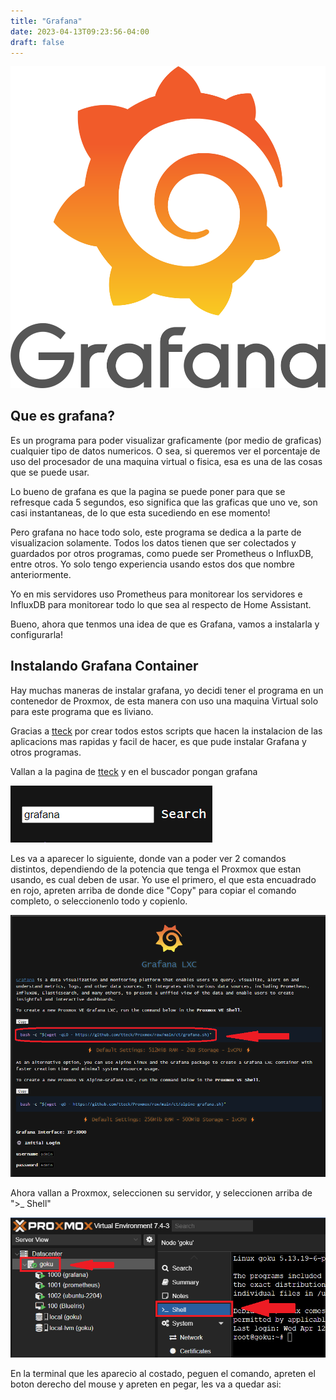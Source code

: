 ```yaml
---
title: "Grafana"
date: 2023-04-13T09:23:56-04:00
draft: false
---
```


![Grafana](./images/Grafana_logo.jpg)

## Que es grafana?

Es un programa para poder visualizar graficamente (por medio de graficas) cualquier tipo de datos numericos. O sea, si queremos ver el porcentaje de uso del procesador de una maquina virtual o fisica, esa es una de las cosas que se puede usar.

Lo bueno de grafana es que la pagina se puede poner para que se refresque cada 5 segundos, eso significa que las graficas que uno ve, son casi instantaneas, de lo que esta sucediendo en ese momento!

Pero grafana no hace todo solo, este programa se dedica a la parte de visualizacion solamente. Todos los datos tienen que ser colectados y guardados por otros programas, como puede ser Prometheus o InfluxDB, entre otros. Yo solo tengo experiencia usando estos dos que nombre anteriormente. 

Yo en mis servidores uso Prometheus para monitorear los servidores e InfluxDB para monitorear todo lo que sea al respecto de Home Assistant.

Bueno, ahora que tenmos una idea de que es Grafana, vamos a instalarla y configurarla!

## Instalando Grafana Container

Hay muchas maneras de instalar grafana, yo decidi tener el programa en un contenedor de Proxmox, de esta manera con uso una maquina Virtual solo para este programa que es liviano.

Gracias a [tteck](https://tteck.github.io/Proxmox/) por crear todos estos scripts que hacen la instalacion de las aplicacions mas rapidas y facil de hacer, es que pude instalar Grafana y otros programas.

Vallan a la pagina de [tteck](https://tteck.github.io/Proxmox/) y en el buscador pongan grafana

![buscador](./images/search.png)

Les va a aparecer lo siguiente, donde van a poder ver 2 comandos distintos, dependiendo de la potencia que tenga el Proxmox que estan usando, es cual deben de usar. Yo use el primero, el que esta encuadrado en rojo, apreten arriba de donde dice "Copy" para copiar el comando completo, o seleccionenlo todo y copienlo.

![grafana_commandas](./images/grafana_command.png)

Ahora vallan a Proxmox, seleccionen su servidor, y seleccionen arriba de ">_ Shell"

![proxmox](./images/proxmox.png)

En la terminal que les aparecio al costado, peguen el comando, apreten el boton derecho del mouse y apreten en pegar, les va a quedar asi:

